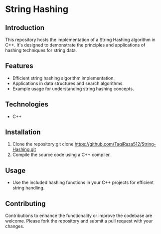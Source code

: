 # String Hashing

## Introduction
This repository hosts the implementation of a String Hashing algorithm in C++. It's designed to demonstrate the principles and applications of hashing techniques for string data.

## Features
- Efficient string hashing algorithm implementation.
- Applications in data structures and search algorithms.
- Example usage for understanding string hashing concepts.

## Technologies
- C++

## Installation
1. Clone the repository:git clone https://github.com/TaqiRaza512/String-Hashing.git
2. Compile the source code using a C++ compiler.

## Usage
- Use the included hashing functions in your C++ projects for efficient string handling.

## Contributing
Contributions to enhance the functionality or improve the codebase are welcome. Please fork the repository and submit a pull request with your changes.
